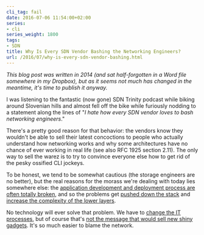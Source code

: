 ```yaml
---
cli_tag: fail
date: 2016-07-06 11:54:00+02:00
series:
- cli
series_weight: 1800
tags:
- SDN
title: Why Is Every SDN Vendor Bashing the Networking Engineers?
url: /2016/07/why-is-every-sdn-vendor-bashing.html
---
```

_This blog post was written in 2014 (and sat half-forgotten in a Word file somewhere in my Dropbox), but as it seems not much has changed in the meantime, it's time to publish it anyway._

I was listening to the fantastic (now gone) SDN Trinity podcast while biking around Slovenian hills and almost fell off the bike while furiously nodding to a statement along the lines of "*I hate how every SDN vendor loves to bash networking engineers*."
<!--more-->
There's a pretty good reason for that behavior: the vendors know they wouldn't be able to sell their latest concoctions to people who actually understand how networking works and why some architectures have no chance of ever working in real life (see also RFC 1925 section 2.11). The only way to sell the warez is to try to convince everyone else how to get rid of the pesky ossified CLI jockeys.

To be honest, we tend to be somewhat cautious (the storage engineers are no better), but the real reasons for the morass we're dealing with today lies somewhere else: the [application development and deployment process are often totally broken](/2013/11/typical-enterprise-application.html), and so the problems get [pushed down the stack](/2013/09/sooner-or-later-someone-will-pay-for.html) and [increase the complexity of the lower layers](/2013/04/this-is-what-makes-networking-so-complex.html).

No technology will ever solve that problem. We have to [change the IT processes](/2014/09/youve-been-doing-same-thing-for-last-20.html), but of course that's [not the message that would sell new shiny gadgets](/2016/01/the-sad-state-of-enterprise-networking.html). It's so much easier to blame the network.
